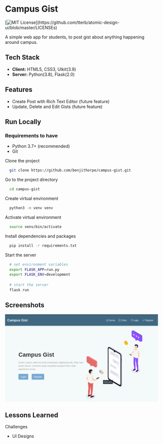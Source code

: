 # Campus Gist
[![MIT License](https://img.shields.io/apm/l/atomic-design-ui.svg?)](https://github.com/tterb/atomic-design-ui/blob/master/LICENSEs)

A simple web app for students, to post gist about anything happening around campus.

## Tech Stack
- **Client:** HTML5, CSS3, UIkit(3.9)
- **Server:** Python(3.8), Flask(2.0)

## Features
- Create Post with Rich Text Editor (future feature)
- Update, Delete and Edit Gists (future feature)

## Run Locally

### Requirements to have
- Python 3.7+ (recommended)
- Git

Clone the project
```bash
  git clone https://github.com/benjithorpe/campus-gist.git
```

Go to the project directory
```bash
  cd campus-gist
```

Create virtual environment
```bash
  python3 -m venv venv
```

Activate virtual environment
```bash
  source venv/bin/activate
```

Install dependencies and packages

```bash
  pip install -r requirements.txt
```

Start the server
```bash
  # set environment variables
  export FLASK_APP=run.py
  export FLASK_ENV=development

  # start the server
  flask run
```

## Screenshots
![App Screenshot](./campus-gist-screenshot.png)


## Lessons Learned

Challenges
  - UI Designs
